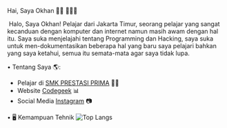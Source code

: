 Hai, Saya Okhan 👋🏻 🧑🏻‍💻

<img src="https://smkprestasiprima.sch.id/wp-content/uploads/2023/06/BG-1.jpg" alt="">
Halo, Saya Okhan! Pelajar dari Jakarta Timur, seorang pelajar yang sangat kecanduan dengan komputer dan internet namun masih awam dengan hal itu.
Saya suka menjelajahi tentang Programming dan Hacking, saya suka untuk men-dokumentasikan beberapa hal yang baru saya pelajari
bahkan yang saya ketahui, semua itu semata-mata agar saya tidak lupa.


• Tentang Saya 🌎:
- Pelajar di <a href="https://smkprestasiprima.sch.id/">SMK PRESTASI PRIMA</a> ✍🏻
- Website <a href="https://rtd.codegeek.my.id"> Codegeek</a> 📊
- Social Media <a href="https://www.linkedin.com/in/monicampowell/">Instagram</a> 📷

 • 🖥️ Kemampuan Tehnik
![Top Langs](https://github-readme-stats.vercel.app/api/top-langs/?username=afrinory&theme=buefy&hide=css,html)
